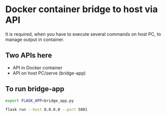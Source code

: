 # Docker container bridge to host via API

It is required, when you have to execute several commands on host PC, to manage output in container.

## Two APIs here

- API in Docker container
- API on host PC/serve (bridge-app)

## To run bridge-app

```zsh
export FLASK_APP=bridge_app.py

flask run --host 0.0.0.0 --port 5001
```
